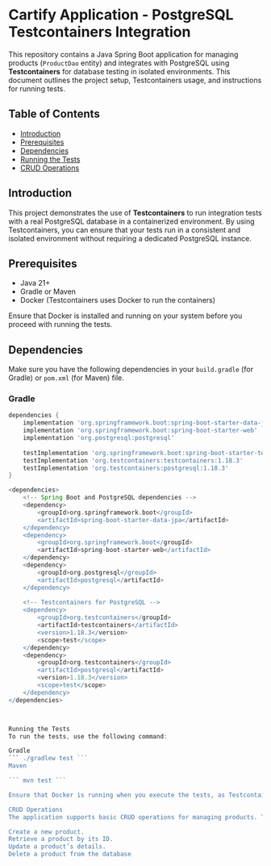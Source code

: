 # Cartify Application - PostgreSQL Testcontainers Integration

This repository contains a Java Spring Boot application for managing products (`ProductDao` entity) and integrates with PostgreSQL using **Testcontainers** for database testing in isolated environments. This document outlines the project setup, Testcontainers usage, and instructions for running tests.

## Table of Contents

- [Introduction](#introduction)
- [Prerequisites](#prerequisites)
- [Dependencies](#dependencies)
- [Running the Tests](#running-the-tests)
- [CRUD Operations](#crud-operations)


## Introduction

This project demonstrates the use of **Testcontainers** to run integration tests with a real PostgreSQL database in a containerized environment. By using Testcontainers, you can ensure that your tests run in a consistent and isolated environment without requiring a dedicated PostgreSQL instance.

## Prerequisites

- Java 21+
- Gradle or Maven
- Docker (Testcontainers uses Docker to run the containers)

Ensure that Docker is installed and running on your system before you proceed with running the tests.


## Dependencies

Make sure you have the following dependencies in your `build.gradle` (for Gradle) or `pom.xml` (for Maven) file.

### Gradle

```groovy
dependencies {
    implementation 'org.springframework.boot:spring-boot-starter-data-jpa'
    implementation 'org.springframework.boot:spring-boot-starter-web'
    implementation 'org.postgresql:postgresql'
    
    testImplementation 'org.springframework.boot:spring-boot-starter-test'
    testImplementation 'org.testcontainers:testcontainers:1.18.3'
    testImplementation 'org.testcontainers:postgresql:1.18.3'
}

<dependencies>
    <!-- Spring Boot and PostgreSQL dependencies -->
    <dependency>
        <groupId>org.springframework.boot</groupId>
        <artifactId>spring-boot-starter-data-jpa</artifactId>
    </dependency>
    <dependency>
        <groupId>org.springframework.boot</groupId>
        <artifactId>spring-boot-starter-web</artifactId>
    </dependency>
    <dependency>
        <groupId>org.postgresql</groupId>
        <artifactId>postgresql</artifactId>
    </dependency>
    
    <!-- Testcontainers for PostgreSQL -->
    <dependency>
        <groupId>org.testcontainers</groupId>
        <artifactId>testcontainers</artifactId>
        <version>1.18.3</version>
        <scope>test</scope>
    </dependency>
    <dependency>
        <groupId>org.testcontainers</groupId>
        <artifactId>postgresql</artifactId>
        <version>1.18.3</version>
        <scope>test</scope>
    </dependency>
</dependencies>



Running the Tests
To run the tests, use the following command:

Gradle
``` ./gradlew test ```
Maven

``` mvn test ```

Ensure that Docker is running when you execute the tests, as Testcontainers requires it to start the PostgreSQL container.

CRUD Operations
The application supports basic CRUD operations for managing products. These operations are tested in the integration test class:

Create a new product.
Retrieve a product by its ID.
Update a product’s details.
Delete a product from the database

